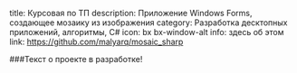 title: Курсовая по ТП
description: Приложение Windows Forms, создающее мозаику из изображения
category: Разработка десктопных приложений, алгоритмы, C#
icon: bx bx-window-alt
info: здесь об этом
link: https://github.com/malyarq/mosaic_sharp

###Текст о проекте в разработке!